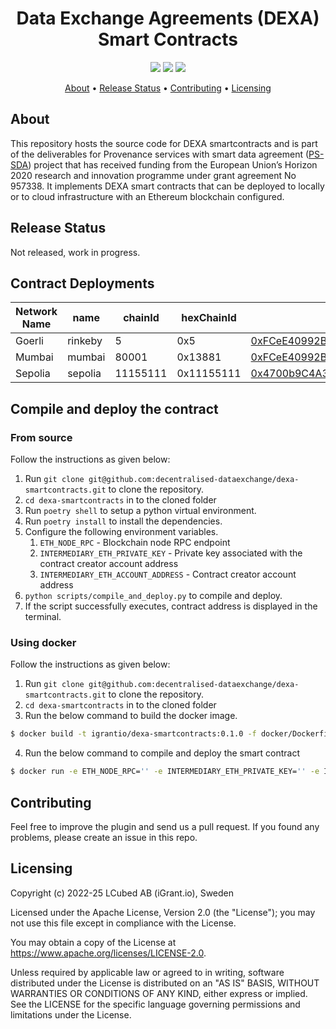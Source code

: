 <h1 align="center">
    Data Exchange Agreements (DEXA) Smart Contracts
</h1>

<p align="center">
    <a href="/../../commits/" title="Last Commit"><img src="https://img.shields.io/github/last-commit/decentralised-dataexchange/dexa-smartcontracts?style=flat"></a>
    <a href="/../../issues" title="Open Issues"><img src="https://img.shields.io/github/issues/decentralised-dataexchange/dexa-smartcontracts?style=flat"></a>
    <a href="./LICENSE" title="License"><img src="https://img.shields.io/badge/License-Apache%202.0-green.svg?style=flat"></a>
</p>

<p align="center">
  <a href="#about">About</a> •
  <a href="#release-status">Release Status</a> •
  <a href="#contributing">Contributing</a> •
  <a href="#licensing">Licensing</a>
</p>

## About

This repository hosts the source code for DEXA smartcontracts and is part of the deliverables for Provenance services with smart data agreement ([PS-SDA](https://ontochain.ngi.eu/content/ps-sda)) project that has received funding from the European Union’s Horizon 2020 research and innovation programme under grant agreement No 957338. It implements DEXA smart contracts that can be deployed to locally or to cloud infrastructure with an Ethereum blockchain configured.
## Release Status

Not released, work in progress.

## Contract Deployments


| Network Name | name    | chainId  | hexChainId | Registry Address                                                                                                                |
| ------------ | ------- | -------- | ---------- | ------------------------------------------------------------------------------------------------------------------------------- |
| Goerli       | rinkeby | 5        | 0x5        | [0xFCeE40992B9Bff888d2Faa0691878AD8D7567BA7](https://goerli.etherscan.io/address/0xFCeE40992B9Bff888d2Faa0691878AD8D7567BA7)    |
| Mumbai       | mumbai  | 80001    | 0x13881    | [0xFCeE40992B9Bff888d2Faa0691878AD8D7567BA7](https://mumbai.polygonscan.com/address/0xFCeE40992B9Bff888d2Faa0691878AD8D7567BA7) |
| Sepolia      | sepolia | 11155111 | 0x11155111 | [0x4700b9C4A340959AABb0da3FfCeb24123EE9FED6](https://sepolia.etherscan.io/address/0x4700b9C4A340959AABb0da3FfCeb24123EE9FED6)   |

## Compile and deploy the contract

### From source

Follow the instructions as given below:

1. Run `git clone git@github.com:decentralised-dataexchange/dexa-smartcontracts.git` to clone the repository.
2. `cd dexa-smartcontracts` in to the cloned folder
3. Run `poetry shell` to setup a python virtual environment.
4. Run `poetry install` to install the dependencies.
5. Configure the following environment variables.
   1. `ETH_NODE_RPC` - Blockchain node RPC endpoint
   2. `INTERMEDIARY_ETH_PRIVATE_KEY` - Private key associated with the contract creator account address
   3. `INTERMEDIARY_ETH_ACCOUNT_ADDRESS` - Contract creator account address
6. `python scripts/compile_and_deploy.py` to compile and deploy.
7. If the script successfully executes, contract address is displayed in the terminal.

### Using docker

Follow the instructions as given below:

1. Run `git clone git@github.com:decentralised-dataexchange/dexa-smartcontracts.git` to clone the repository.
2. `cd dexa-smartcontracts` in to the cloned folder
3. Run the below command to build the docker image.

```bash
$ docker build -t igrantio/dexa-smartcontracts:0.1.0 -f docker/Dockerfile .
```

4. Run the below command to compile and deploy the smart contract

```bash
$ docker run -e ETH_NODE_RPC='' -e INTERMEDIARY_ETH_PRIVATE_KEY='' -e INTERMEDIARY_ETH_ACCOUNT_ADDRESS='' -it igrantio/dexa-smartcontracts:0.1.0
```

## Contributing

Feel free to improve the plugin and send us a pull request. If you found any problems, please create an issue in this repo.

## Licensing
Copyright (c) 2022-25 LCubed AB (iGrant.io), Sweden

Licensed under the Apache License, Version 2.0 (the "License"); you may not use this file except in compliance with the License.

You may obtain a copy of the License at https://www.apache.org/licenses/LICENSE-2.0.

Unless required by applicable law or agreed to in writing, software distributed under the License is distributed on an "AS IS" BASIS, WITHOUT WARRANTIES OR CONDITIONS OF ANY KIND, either express or implied. See the LICENSE for the specific language governing permissions and limitations under the License.
